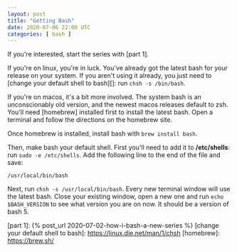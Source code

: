 ```yaml
---
layout: post
title: "Getting Bash"
date: 2020-07-06 22:00 UTC
categories: [ bash ]
---
```


If you're interested, start the series with [part 1].

If you're on linux, you're in luck. You've already got the latest bash
for your release on your system. If you aren't using it already, you
just need to [change your default shell to bash][]: run
`chsh -s /bin/bash`.

If you're on macos, it's a bit more involved. The system bash is an
unconscionably old version, and the newest macos releases default to
zsh. You'll need [homebrew] installed first to install the latest bash.
Open a terminal and follow the directions on the homebrew site.

Once homebrew is installed, install bash with `brew install bash`.

Then, make bash your default shell. First you'll need to add it to
**/etc/shells**: run `sudo -e /etc/shells`. Add the following line to
the end of the file and save:

    /usr/local/bin/bash

Next, run `chsh -s /usr/local/bin/bash`. Every new terminal window will
use the latest bash. Close your existing window, open a new one and run
`echo $BASH_VERSION` to see what version you are on now. It should be a
version of bash 5.

  [part 1]: {% post_url 2020-07-02-how-i-bash-a-new-series %}
  [change your default shell to bash]: https://linux.die.net/man/1/chsh
  [homebrew]: https://brew.sh/
